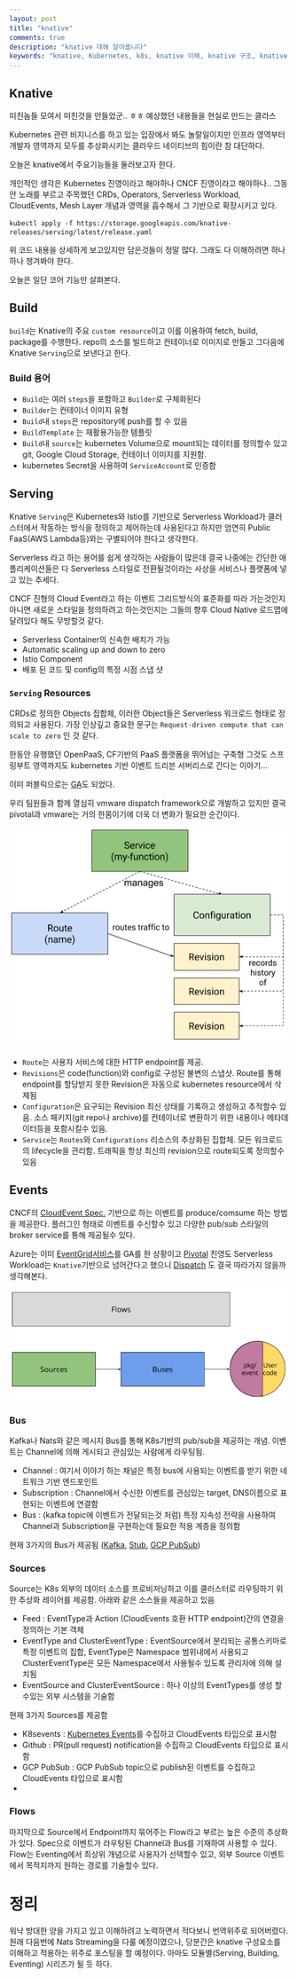 ```yaml
---
layout: post
title: "knative"
comments: true
description: "knative 대해 알아봅니다"
keywords: "knative, Kubernetes, k8s, knative 이해, knative 구조, knative 설명"
---
```


## Knative

미친놈들 모여서 미친것을 만들었군.. ㅎㅎ 
예상했던 내용들을 현실로 만드는 클라스

Kubernetes 관련 비지니스를 하고 있는 입장에서 봐도 놀랄일이지만
인프라 영역부터 개발자 영역까지 모두를 추상화시키는 클라우드 네이티브의 힘이란 참 대단하다.

오늘은 knative에서 주요기능들을 둘러보고자 한다.

개인적인 생각은 Kubernetes 진영이라고 해야하나 CNCF 진영이라고 해야하나..
그동안 노래를 부르고 주목했던 CRDs, Operators, Serverless Workload, CloudEvents, Mesh Layer 개념과 영역을 흡수해서 그 기반으로 확장시키고 있다. 

```
kubectl apply -f https://storage.googleapis.com/knative-releases/serving/latest/release.yaml
```

위 코드 내용을 상세하게 보고있지만 담은것들이 정말 많다. 그래도 다 이해하려면 하나하나 챙겨봐야 한다.

오늘은 일단 코어 기능만 살펴본다.

## Build

`build`는 Knative의 주요 `custom resource`이고 이를 이용하여 fetch, build, package를 수행한다. repo의 소스를 빌드하고 컨테이너로 이미지로 만들고 그다음에 Knative `Serving`으로 보낸다고 한다. 


### Build 용어
- `Build`는 여러 `steps`을 포함하고 `Builder`로 구체화된다
- `Builder`는 컨테이너 이미지 유형
- `Build`내 `steps`은 repository에 push를 할 수 있음
- `BuildTemplate` 는 재활용가능한 템플릿
- `Build`내 `source`는 kubernetes Volume으로 mount되는 데이터를 정의할수 있고 git, Google Cloud Storage, 컨테이너 이미지를 지원함.
- kubernetes Secret을 사용하여 `ServiceAccount`로 인증함

## Serving

Knative `Serving`은 Kubernetes와 Istio를 기반으로 Serverless Workload가 클러스터에서 작동하는 방식을 정의하고 제어하는데 사용된다고 하지만 엄연히 Public FaaS(AWS Lambda등)와는 구별되어야 한다고 생각한다.

Serverless 라고 하는 용어를 쉽게 생각하는 사람들이 많은데 결국 나중에는 간단한 애플리케이션들은 다 Serverless 스타일로 전환될것이라는 사상을 서비스나 플랫폼에 넣고 있는 추세다. 

CNCF 진형의 Cloud Event라고 하는 이벤트 그리드방식의 표준화를 따라 가는것인지 아니면 새로운 스타일을 정의하려고 하는것인지는 그들의 향후 Cloud Native 로드맵에 달려있다 해도 무방할것 같다. 

- Serverless Container의 신속한 배치가 가능
- Automatic scaling up and down to zero
- Istio Component
- 배포 된 코드 및 config의 특정 시점 스냅 샷

### `Serving` Resources
CRDs로 정의한 Objects 집합체, 이러한 Object들은 Serverless 워크로드 형태로 정의되고 사용된다. 
가장 인상깊고 중요한 문구는 `Request-driven compute that can scale to zero` 인 것 같다.

한동안 유행했던 OpenPaaS, CF기반의 PaaS 플랫폼을 뛰어넘는 구축형 그것도 스프링부트 영역까지도 kubernetes 기반 이벤트 드리븐 서버리스로 간다는 이야기...

이미 퍼블릭으로는 [GA](https://cloud.spring.io/spring-cloud-function/)도 되었다.

우리 팀원들과 함께 열심히 vmware dispatch framework으로 개발하고 있지만 결국 pivotal과 vmware는 거의 한몸이기에 더욱 더 변화가 필요한 순간이다.

![serving](https://github.com/knative/serving/raw/master/docs/spec/images/object_model.png)

- `Route`는 사용자 서비스에 대한 HTTP endpoint를 제공.
- `Revisions`은 code(function)와 config로 구성된 불변의 스냅샷. Route를 통해 endpoint를 할당받지 못한 Revision은 자동으로 kubernetes resource에서 삭제됨
- `Configuration`은 요구되는 Revision 최신 상태를 기록하고 생성하고 추적할수 있음. 소스 패키지(git repo나 archive)를 컨테이너로 변환하기 위한 내용이나 메타데이터등을 포함시킬수 있음. 
- `Service`는 `Routes`와 `Configurations` 리소스의 추상화된 집합체. 모든 워크로드의 lifecycle을 관리함. 트래픽을 항상 최신의 revision으로 route되도록 정의할수 있음



## Events

CNCF의 [CloudEvent Spec.](https://www.cncf.io/events/) 기반으로 하는 이벤트를 produce/comsume 하는 방법을 제공한다. 플러그인 형태로 이벤트를 수신할수 있고 다양한 pub/sub 스타일의 broker service를 통해 제공될수 있다. 

Azure는 이미 [EventGrid서비스](https://azure.microsoft.com/ko-kr/services/event-grid/)를 GA를 한 상황이고 [Pivotal](https://pivotal.io/kr/knative) 진영도 Serverless Workload는 `Knative`기반으로 넘어간다고 했으니 [Dispatch](https://github.com/vmware/dispatch) 도 결국 따라가지 않을까 생각해본다. 

![eventing_concept](https://github.com/knative/docs/raw/master/eventing/concepts.png)

### Bus
Kafka나 Nats와 같은 메시지 Bus를 통해 K8s기반의 pub/sub을 제공하는 개념. 이벤트는 Channel에 의해 게시되고 관심있는 사람에게 라우팅됨.

- Channel : 여기서 이야기 하는 채널은 특정 bus에 사용되는 이벤트를 받기 위한 네트워크 기반 엔드포인트
- Subscription : Channel에서 수신한 이벤트를 관심있는 target, DNS이름으로 표현되는 이벤트에 연결함
- Bus : (kafka topic에 이벤트가 전달되는것 처럼) 특정 지속성 전략을 사용하여 Channel과 Subscription을 구현하는데 필요한 적용 계층을 정의함


현재 3가지의 Bus가 제공됨 ([Kafka](https://github.com/knative/eventing/tree/master/pkg/buses/kafka), [Stub](https://github.com/knative/eventing/tree/master/pkg/buses/stub), [GCP PubSub](https://github.com/knative/eventing/tree/master/pkg/buses/gcppubsub))


### Sources

Source는 K8s 외부의 데이터 소스를 프로비저닝하고 이를 클러스터로 라우팅하기 위한 추상화 레이어를 제공함. 아래와 같은 소스들을 제공하고 있음

- Feed : EventType과 Action (CloudEvents 호환 HTTP endpoint)간의 연결을 정의하는 기본 객체
- EventType and ClusterEventType : EventSource에서 분리되는 공통스키마로 특정 이벤트의 집합, EventType은 Namespace 범위내에서 사용되고 ClusterEventType은 모든 Namespace에서 사용될수 있도록 관리자에 의해 설치됨
- EventSource and ClusterEventSource : 하나 이상의 EventTypes를 생성 할 수있는 외부 시스템을 기술함

현재 3가지 Sources를 제공함
- K8sevents : [Kubernetes Events](https://kubernetes.io/docs/reference/generated/kubernetes-api/v1.10/#event-v1-core)를 수집하고 CloudEvents 타입으로 표시함
- Github : PR(pull request) notification을 수집하고 CloudEvents 타입으로 표시함
- GCP PubSub : GCP PubSub topic으로 publish된 이벤트를 수집하고 CloudEvents 타입으로 표시함
- 
### Flows

마지막으로 Source에서 Endpoint까지 묶어주는 Flow라고 부르는 높은 수준의 추상화가 있다.
Spec으로 이벤트가 라우팅된 Channel과 Bus를 기재하여 사용할 수 있다.
Flow는 Eventing에서 최상위 개념으로 사용자가 선택할수 있고, 외부 Source 이벤트에서 목적지까지 원하는 경로를 기술할수 있다.

# 정리
워낙 방대한 양을 가지고 있고 이해하려고 노력하면서 적다보니 번역위주로 되어버렸다. 
원래 다음번에 Nats Streaming을 다룰 예정이였으나, 
당분간은 knative 구성요소를 이해하고 적용하는 위주로 포스팅을 할 예정이다. 아마도 모듈별(Serving, Building, Eventing) 시리즈가 될 듯 하다.







